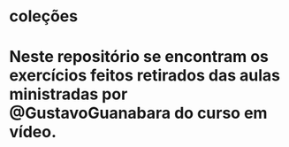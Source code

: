 # coleções 

# Neste repositório se encontram os exercícios feitos retirados das aulas ministradas por @GustavoGuanabara do curso em vídeo.
